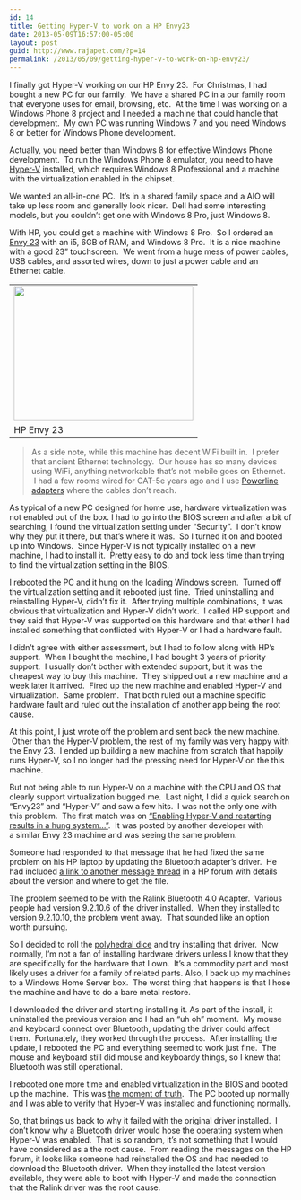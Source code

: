 ```yaml
---
id: 14
title: Getting Hyper-V to work on a HP Envy23
date: 2013-05-09T16:57:00-05:00
layout: post
guid: http://www.rajapet.com/?p=14
permalink: /2013/05/09/getting-hyper-v-to-work-on-hp-envy23/
---
```

I finally got Hyper-V working on our HP Envy 23.  For Christmas, I had bought a new PC for our family.  We have a shared PC in a our family room that everyone uses for email, browsing, etc.  At the time I was working on a Windows Phone 8 project and I needed a machine that could handle that development.  My own PC was running Windows 7 and you need Windows 8 or better for Windows Phone development.

Actually, you need better than Windows 8 for effective Windows Phone development.  To run the Windows Phone 8 emulator, you need to have [Hyper-V](http://blogs.msdn.com/b/olivnie/archive/2013/01/18/hyper-v-on-client-windows-8-pro.aspx) installed, which requires Windows 8 Professional and a machine with the virtualization enabled in the chipset.

We wanted an all-in-one PC.  It’s in a shared family space and a AIO will take up less room and generally look nicer.  Dell had some interesting models, but you couldn’t get one with Windows 8 Pro, just Windows 8.

With HP, you could get a machine with Windows 8 Pro.  So I ordered an [Envy 23](http://shopping.hp.com/en_US/home-office/-/products/Desktops/HP-ENVY-TouchSmart/C9D79AV?HP-ENVY-23-d140t-TouchSmart-All-in-One-Desktop-PC) with an i5, 6GB of RAM, and Windows 8 Pro.  It is a nice machine with a good 23” touchscreen.  We went from a huge mess of power cables, USB cables, and assorted wires, down to just a power cable and an Ethernet cable.

<table align="center" cellpadding="0" cellspacing="0">
  <tr>
    <td>
      <a href="https://i2.wp.com/www.rajapet.net/photos/i-d8qNgKv/0/S/i-d8qNgKv-S.png" imageanchor="1"><img loading="lazy" border="0" height="240" src="https://i2.wp.com/www.rajapet.net/photos/i-d8qNgKv/0/S/i-d8qNgKv-S.png?resize=320%2C240" width="320"  data-recalc-dims="1" /></a>
    </td>
  </tr>
  
  <tr>
    <td>
      HP Envy 23
    </td>
  </tr>
</table>



> As a side note, while this machine has decent WiFi built in.  I prefer that ancient Ethernet technology.  Our house has so many devices using WiFi, anything networkable that&#8217;s not mobile goes on Ethernet.  I had a few rooms wired for CAT-5e years ago and I use [Powerline adapters](http://www.howstuffworks.com/power-network.htm) where the cables don&#8217;t reach.

As typical of a new PC designed for home use, hardware virtualization was not enabled out of the box. I had to go into the BIOS screen and after a bit of searching, I found the virtualization setting under &#8220;Security&#8221;.  I don&#8217;t know why they put it there, but that&#8217;s where it was.  So I turned it on and booted up into Windows.  Since Hyper-V is not typically installed on a new machine, I had to install it.  Pretty easy to do and took less time than trying to find the virtualization setting in the BIOS.

I rebooted the PC and it hung on the loading Windows screen.  Turned off the virtualization setting and it rebooted just fine.  Tried uninstalling and reinstalling Hyper-V, didn&#8217;t fix it.  After trying multiple combinations, it was obvious that virtualization and Hyper-V didn&#8217;t work.  I called HP support and they said that Hyper-V was supported on this hardware and that either I had installed something that conflicted with Hyper-V or I had a hardware fault.

I didn&#8217;t agree with either assessment, but I had to follow along with HP&#8217;s support.  When I bought the machine, I had bought 3 years of priority support.  I usually don&#8217;t bother with extended support, but it was the cheapest way to buy this machine.  They shipped out a new machine and a week later it arrived.  Fired up the new machine and enabled Hyper-V and virtualization.  Same problem.  That both ruled out a machine specific hardware fault and ruled out the installation of another app being the root cause.

At this point, I just wrote off the problem and sent back the new machine.  Other than the Hyper-V problem, the rest of my family was very happy with the Envy 23.  I ended up building a new machine from scratch that happily runs Hyper-V, so I no longer had the pressing need for Hyper-V on the this machine.

But not being able to run Hyper-V on a machine with the CPU and OS that clearly support virtualization bugged me.  Last night, I did a quick search on &#8220;Envy23&#8221; and &#8220;Hyper-V&#8221; and saw a few hits.  I was not the only one with this problem.  The first match was on [&#8220;Enabling Hyper-V and restarting results in a hung system&#8230;&#8221;](http://ocial.technet.microsoft.com/Forums/en-US/w8itprovirt/thread/80d1caf8-0c2e-427d-b246-4161aa176288).  It was posted by another developer with a similar Envy 23 machine and was seeing the same problem.

Someone had responded to that message that he had fixed the same problem on his HP laptop by updating the Bluetooth adapter&#8217;s driver.  He had included [a link to another message thread](http://h30434.www3.hp.com/t5/Desktop-Lockups-Freezes-Hangs/Cannot-boot-if-HP-ENVY-Bios-Virtualization-enabled-for-Win8/m-p/2538189#M22348) in a HP forum with details about the version and where to get the file.

The problem seemed to be with the Ralink Bluetooth 4.0 Adapter.  Various people had version 9.2.10.6 of the driver installed.  When they installed to version 9.2.10.10, the problem went away.  That sounded like an option worth pursuing.

So I decided to roll the [polyhedral dice](http://now%20normally%2C%20i%27m%20not%20a%20fan%20of%20installing%20hardware%20drivers%20unless%20i%20know%20that%20they%20are%20specifically%20for%20the%20machine%20that%20i%20own.%20%20it%27s%20a%20commodity%20part%20and%20most%20likely%20uses%20a%20driver%20for%20a%20family%20of%20related%20parts./) and try installing that driver.  Now normally, I&#8217;m not a fan of installing hardware drivers unless I know that they are specifically for the hardware that I own.  It&#8217;s a commodity part and most likely uses a driver for a family of related parts. Also, I back up my machines to a Windows Home Server box.  The worst thing that happens is that I hose the machine and have to do a bare metal restore.

I downloaded the driver and starting installing it. As part of the install, it uninstalled the previous version and I had an &#8220;uh oh&#8221; moment.  My mouse and keyboard connect over Bluetooth, updating the driver could affect them.  Fortunately, they worked through the process.  After installing the update, I rebooted the PC and everything seemed to work just fine.  The mouse and keyboard still did mouse and keyboardy things, so I knew that Bluetooth was still operational.

I rebooted one more time and enabled virtualization in the BIOS and booted up the machine.  This was [the moment of truth](http://www.youtube.com/watch?v=68N-Oopdtao).  The PC booted up normally and I was able to verify that Hyper-V was installed and functioning normally.

So, that brings us back to why it failed with the original driver installed.  I don&#8217;t know why a Bluetooth driver would hose the operating system when Hyper-V was enabled.  That is so random, it&#8217;s not something that I would have considered as a the root cause.  From reading the messages on the HP forum, it looks like someone had reinstalled the OS and had needed to download the Bluetooth driver.  When they installed the latest version available, they were able to boot with Hyper-V and made the connection that the Ralink driver was the root cause.